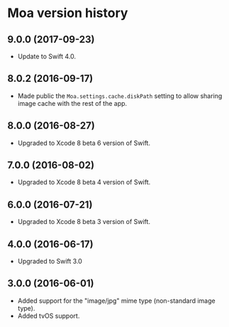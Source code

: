 # Moa version history

## 9.0.0 (2017-09-23)

* Update to Swift 4.0.

## 8.0.2 (2016-09-17)

* Made public the `Moa.settings.cache.diskPath` setting to allow sharing image cache with the rest of the app.

## 8.0.0 (2016-08-27)

* Upgraded to Xcode 8 beta 6 version of Swift.

## 7.0.0 (2016-08-02)

* Upgraded to Xcode 8 beta 4 version of Swift.

## 6.0.0 (2016-07-21)

* Upgraded to Xcode 8 beta 3 version of Swift.

## 4.0.0 (2016-06-17)

* Upgraded to Swift 3.0


## 3.0.0 (2016-06-01)

* Added support for the "image/jpg" mime type (non-standard image type).
* Added tvOS support.

